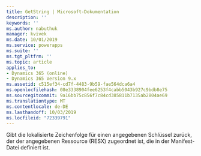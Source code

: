 ```yaml
---
title: GetString | Microsoft-Dokumentation
description: ''
keywords: ''
ms.author: nabuthuk
manager: kvivek
ms.date: 10/01/2019
ms.service: powerapps
ms.suite: ''
ms.tgt_pltfrm: ''
ms.topic: article
applies_to:
- Dynamics 365 (online)
- Dynamics 365 Version 9.x
ms.assetid: c515ef34-cd7f-4483-9b59-fae564dca6a4
ms.openlocfilehash: 08e3338904fee6253f4cabb5043b927c9bdb8e75
ms.sourcegitcommit: 9a16bb75c856f7c84cd385811b7135ab2804ae69
ms.translationtype: MT
ms.contentlocale: de-DE
ms.lasthandoff: 10/03/2019
ms.locfileid: "72339791"
---
```

Gibt die lokalisierte Zeichenfolge für einen angegebenen Schlüssel zurück, der der angegebenen Ressource (RESX) zugeordnet ist, die in der Manifest-Datei definiert ist.
